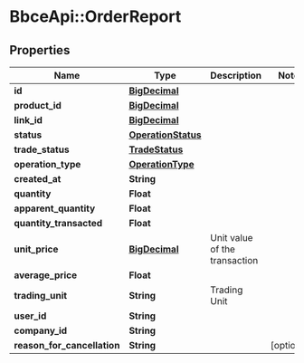 # BbceApi::OrderReport

## Properties
Name | Type | Description | Notes
------------ | ------------- | ------------- | -------------
**id** | [**BigDecimal**](BigDecimal.md) |  | 
**product_id** | [**BigDecimal**](BigDecimal.md) |  | 
**link_id** | [**BigDecimal**](BigDecimal.md) |  | 
**status** | [**OperationStatus**](OperationStatus.md) |  | 
**trade_status** | [**TradeStatus**](TradeStatus.md) |  | 
**operation_type** | [**OperationType**](OperationType.md) |  | 
**created_at** | **String** |  | 
**quantity** | **Float** |  | 
**apparent_quantity** | **Float** |  | 
**quantity_transacted** | **Float** |  | 
**unit_price** | [**BigDecimal**](BigDecimal.md) | Unit value of the transaction | 
**average_price** | **Float** |  | 
**trading_unit** | **String** | Trading Unit | 
**user_id** | **String** |  | 
**company_id** | **String** |  | 
**reason_for_cancellation** | **String** |  | [optional] 

